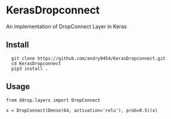 # KerasDropconnect
An implementation of DropConnect Layer in Keras

## Install
```
  git clone https://github.com/andry9454/KerasDropconnect.git
  cd KerasDropconnect
  pip3 install .
```

## Usage
```
from ddrop.layers import DropConnect

x = DropConnect(Dense(64, activation='relu'), prob=0.5)(x)
```
